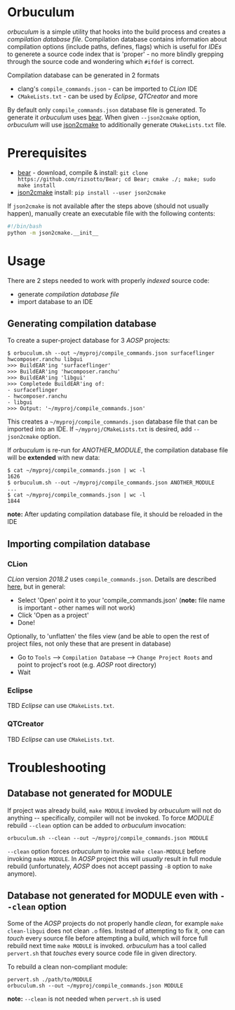 # Orbuculum
*orbuculum* is a simple utility that hooks into the build process and creates a *compilation database file*. Compilation database contains information about compilation options (include paths, defines, flags) which is useful for *IDEs* to generete a source code index that is 'proper' - no more blindly grepping through the source code and wondering which `#ifdef` is correct.

Compilation database can be generated in 2 formats
- clang's `compile_commands.json` - can be imported to *CLion* IDE
- `CMakeLists.txt` - can be used by *Eclipse*, *QTCreator* and more

By default only `compile_commands.json` database file is generated. To generate it *orbuculum* uses [bear](https://github.com/rizsotto/Bear). When given `--json2cmake` option, *orbuculum* will use [json2cmake](https://github.com/AbigailBuccaneer/json2cmake) to additionally generate `CMakeLists.txt` file.

# Prerequisites
- [bear](https://github.com/rizsotto/Bear) - download, compile & install: `git clone https://github.com/rizsotto/Bear; cd Bear; cmake ./; make; sudo make install`
- [json2cmake](https://github.com/AbigailBuccaneer/json2cmake) install: `pip install --user json2cmake`

If `json2cmake` is not available after the steps above (should not usually happen), manually create an executable file with the following contents:
```bash
#!/bin/bash
python -m json2cmake.__init__
```

# Usage
There are 2 steps needed to work with properly *indexed* source code:
- generate *compilation database file*
- import database to an IDE

## Generating compilation database
To create a super-project database for 3 *AOSP* projects:
```
$ orbuculum.sh --out ~/myproj/compile_commands.json surfaceflinger hwcomposer.ranchu libgui
>>> BuildEAR'ing 'surfaceflinger'
>>> BuildEAR'ing 'hwcomposer.ranchu'
>>> BuildEAR'ing 'libgui'
>>> Completede BuildEAR'ing of:
- surfaceflinger
- hwcomposer.ranchu
- libgui
>>> Output: '~/myproj/compile_commands.json'
```
This creates a `~/myproj/compile_commands.json` database file that can be imported into an IDE. If `~/myproj/CMakeLists.txt` is desired, add `--json2cmake` option.

If *orbuculum* is re-run for *ANOTHER_MODULE*, the compilation database file will be **extended** with new data:
```
$ cat ~/myproj/compile_commands.json | wc -l
1626
$ orbuculum.sh --out ~/myproj/compile_commands.json ANOTHER_MODULE
...
$ cat ~/myproj/compile_commands.json | wc -l
1844
```
**note:** After updating compilation database file, it should be reloaded in the IDE

## Importing compilation database
### CLion
*CLion* version *2018.2* uses `compile_commands.json`. Details are described [here](https://blog.jetbrains.com/clion/2018/05/clion-2018-2-eap-open-project-from-compilation-database/), but in general:
- Select 'Open' point it to your 'compile_commands.json' (**note:** file name is important - other names will not work)
- Click 'Open as a project'
- Done!

Optionally, to 'unflatten' the files view (and be able to open the rest of project files, not only these that are present in database)
- Go to `Tools` --> `Compilation Database` --> `Change Project Roots` and point to project's root (e.g. *AOSP* root directory)
- Wait
### Eclipse
TBD
*Eclipse* can use `CMakeLists.txt`.
### QTCreator
TBD
*Eclipse* can use `CMakeLists.txt`.

# Troubleshooting
## Database not generated for MODULE
If project was already build, `make MODULE` invoked by *orbuculum* will not do anything -- specifically, compiler will not be invoked.
To force *MODULE* rebuild `--clean` option can be added to *orbuculum* invocation:
```
orbuculum.sh --clean --out ~/myproj/compile_commands.json MODULE
```
`--clean` option forces  *orbuculum* to invoke `make clean-MODULE` before invoking `make MODULE`. In *AOSP*  project this will _usually_ result in full module rebuild (unfortunately, *AOSP* does not accept passing `-B` option to `make` anymore).

## Database not generated for MODULE even with `--clean` option
Some of the *AOSP* projects do not properly handle *clean*, for example `make clean-libgui` does not clean `.o` files. Instead of attempting to fix it, one can *touch* every source file before attempting a build, which will force full rebuild next time `make MODULE` is invoked. *orbuculum* has a tool called `pervert.sh` that *touches* every source code file in given directory.

To rebuild a clean non-compliant module:
```
pervert.sh ./path/to/MODULE
orbuculum.sh --out ~/myproj/compile_commands.json MODULE
```
**note:** `--clean` is not needed when `pervert.sh` is used


